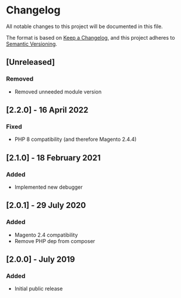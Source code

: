 # Changelog
All notable changes to this project will be documented in this file.

The format is based on [Keep a Changelog](https://keepachangelog.com/en/1.0.0/),
and this project adheres to [Semantic Versioning](https://semver.org/spec/v2.0.0.html).

## [Unreleased]
### Removed
- Removed unneeded module version

## [2.2.0] - 16 April 2022
### Fixed
- PHP 8 compatibility (and therefore Magento 2.4.4)

## [2.1.0] - 18 February 2021
### Added
- Implemented new debugger

## [2.0.1] - 29 July 2020
### Added
- Magento 2.4 compatibility
- Remove PHP dep from composer

## [2.0.0] - July 2019
### Added
- Initial public release
